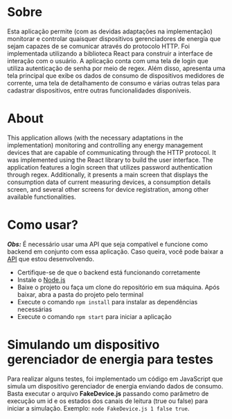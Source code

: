 # Sobre

Esta aplicação permite (com as devidas adaptações na implementação) monitorar e controlar quaisquer dispositivos gerenciadores de energia que sejam capazes de se comunicar através do protocolo HTTP. Foi implementada utilizando a biblioteca React para construir a interface de interação com o usuário. A aplicação conta com uma tela de login que utiliza autenticação de senha por meio de regex. Além disso, apresenta uma tela principal que exibe os dados de consumo de dispositivos medidores de corrente, uma tela de detalhamento de consumo e várias outras telas para cadastrar dispositivos, entre outras funcionalidades disponíveis.

# About

This application allows (with the necessary adaptations in the implementation) monitoring and controlling any energy management devices that are capable of communicating through the HTTP protocol. It was implemented using the React library to build the user interface. The application features a login screen that utilizes password authentication through regex. Additionally, it presents a main screen that displays the consumption data of current measuring devices, a consumption details screen, and several other screens for device registration, among other available functionalities.

# Como usar?

**_Obs:_** É necessário usar uma API que seja compatível e funcione como backend em conjunto com essa aplicação. Caso queira, você pode baixar a [API](https://github.com/Dev-Cwsc/java-spring-restfull-api) que estou desenvolvendo.

* Certifique-se de que o backend está funcionando corretamente
* Instale o [Node.js](https://nodejs.org/en/)
* Baixe o projeto ou faça um clone do repositório em sua máquina. Após baixar, abra a pasta do projeto pelo terminal
* Execute o comando `npm install` para instalar as dependências necessárias
* Execute o comando `npm start` para iniciar a aplicação

# Simulando um dispositivo gerenciador de energia para testes

Para realizar alguns testes, foi implementado um código em JavaScript que simula um dispositivo gerenciador de energia enviando dados de consumo. Basta executar o arquivo **FakeDevice.js** passando como parâmetro de execução um id e os estados dos canais de leitura (true ou false) para iniciar a simulação. Exemplo: `node FakeDevice.js 1 false true`.